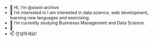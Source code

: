 - 👋 Hi, I’m @siwol-archive
- 👀 I’m interested in I am interested in data science, web development, learning new languages and exercising.
- 🌱 I’m currently studying Businesss Management and Data Science. 
- 💞️ 
- 📫 안녕하세요! 

<!---
siwol-archive/siwol-archive is a ✨ special ✨ repository because its `README.md` (this file) appears on your GitHub profile.
You can click the Preview link to take a look at your changes.
--->
